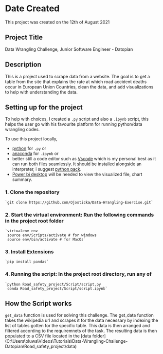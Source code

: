 # Date Created

This project was created on the 12th of August 2021

## Project Title

Data Wrangling Challenge, Junior Software Engineer - Datopian

## Description

This is a project used to scrape data from a website. The goal is to get a table from the site that explains the rate at which road accident deaths occur in European Union Countries, clean the data, and add visualizations to help with understanding the data.

## Setting up for the project

To help with choices, I created a `.py` script and also a `.ipynb` script, this helps the user go with his favourite platform for running python/data wrangling codes.

To use this project locally,

- [python](https://www.python.org/downloads/) for `.py` or
- [anaconda](https://www.anaconda.com/products/individual) for `.ipynb` or
- better still a code editor such as [Vscode](https://code.visualstudio.com/download) which is my personal best as it can run both files seamlessly. It should be installed alongside an interpreter, i suggest [python pack](https://code.visualstudio.com/docs/python/coding-pack-python).
- [Power bi desktop](https://powerbi.microsoft.com/en-us/downloads/) will be needed to view the visualized file, chart summary.

### 1. Clone the repository

    `git clone https://github.com/Ojosticka/Data-Wrangling-Exercise.git`

### 2. Start the virtual environment: Run the following commands in the project root folder

    `virtualenv env
     source env/Scripts/activate # for windows
     source env/bin/activate # for MacOs`

### 3. Install Extensions

    `pip install pandas`

### 4. Running the script: In the project root directory, run any of

    `python Road_safety_project/Script/script.py
     conda Road_safety_project/Script/script.ipynb`

## How the Script works

`get_data` function is used for solving this challenge.
The get_data function takes the wikipedia url and scrapes it for the data necessary by indexing the list of tables gotten for the specific table. This data is then arranged and filtered according to the requiremnets of the task.
The resulting data is then populated to a CSV file located in the [data folder] (C:\Users\oluwa\Videos\Tutorials\Data-Wrangling-Challenge-Datopian\Road_safety_project\data)

